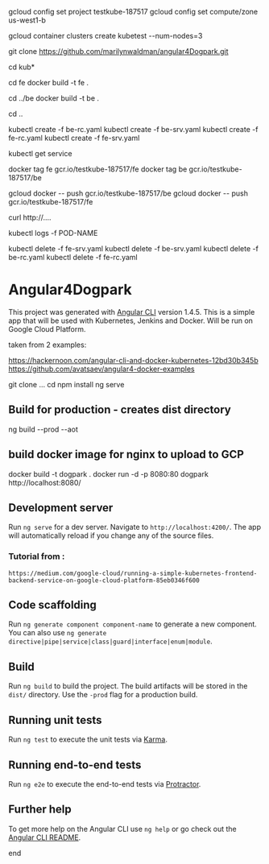 

gcloud config set project testkube-187517
gcloud config set compute/zone us-west1-b 

gcloud container clusters create kubetest --num-nodes=3

git clone https://github.com/marilynwaldman/angular4Dogpark.git

cd kub*

cd fe
   docker build -t fe .

cd ../be
   docker build -t be .

cd ..

kubectl create -f  be-rc.yaml
kubectl create -f  be-srv.yaml
kubectl create -f  fe-rc.yaml
kubectl create -f  fe-srv.yaml


kubectl get service


docker tag fe gcr.io/testkube-187517/fe
docker tag be gcr.io/testkube-187517/be

gcloud docker -- push gcr.io/testkube-187517/be
gcloud docker -- push gcr.io/testkube-187517/fe

curl http://....

kubectl logs -f POD-NAME

kubectl delete -f  fe-srv.yaml
kubectl delete -f  be-srv.yaml
kubectl delete -f  be-rc.yaml
kubectl delete -f  fe-rc.yaml




# Angular4Dogpark
 


This project was generated with [Angular CLI](https://github.com/angular/angular-cli) version 1.4.5.  This is a simple app that will be used with Kubernetes, Jenkins and Docker.  Will be run on Google Cloud Platform.

taken from 2 examples:

https://hackernoon.com/angular-cli-and-docker-kubernetes-12bd30b345b
https://github.com/avatsaev/angular4-docker-examples

git clone ...
cd
npm install
ng serve

##  Build for production - creates  dist directory

ng build --prod --aot


## build docker image for nginx to upload to GCP

docker build -t dogpark .
docker run -d -p 8080:80 dogpark
http://localhost:8080/





## Development server

Run `ng serve` for a dev server. Navigate to `http://localhost:4200/`. The app will automatically reload if you change any of the source files.

### Tutorial from :
    https://medium.com/google-cloud/running-a-simple-kubernetes-frontend-backend-service-on-google-cloud-platform-85eb0346f600


## Code scaffolding

Run `ng generate component component-name` to generate a new component. You can also use `ng generate directive|pipe|service|class|guard|interface|enum|module`.

## Build

Run `ng build` to build the project. The build artifacts will be stored in the `dist/` directory. Use the `-prod` flag for a production build.

## Running unit tests

Run `ng test` to execute the unit tests via [Karma](https://karma-runner.github.io).

## Running end-to-end tests

Run `ng e2e` to execute the end-to-end tests via [Protractor](http://www.protractortest.org/).

## Further help

To get more help on the Angular CLI use `ng help` or go check out the [Angular CLI README](https://github.com/angular/angular-cli/blob/master/README.md).

end
